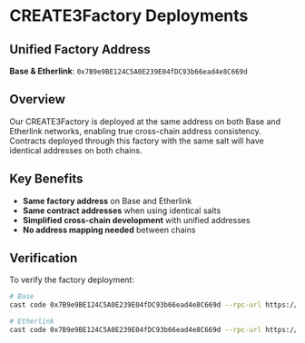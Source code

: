 # CREATE3Factory Deployments

## Unified Factory Address
**Base & Etherlink**: `0x7B9e9BE124C5A0E239E04fDC93b66ead4e8C669d`

## Overview
Our CREATE3Factory is deployed at the same address on both Base and Etherlink networks, enabling true cross-chain address consistency. Contracts deployed through this factory with the same salt will have identical addresses on both chains.

## Key Benefits
- **Same factory address** on Base and Etherlink
- **Same contract addresses** when using identical salts
- **Simplified cross-chain development** with unified addresses
- **No address mapping needed** between chains

## Verification
To verify the factory deployment:
```bash
# Base
cast code 0x7B9e9BE124C5A0E239E04fDC93b66ead4e8C669d --rpc-url https://mainnet.base.org

# Etherlink
cast code 0x7B9e9BE124C5A0E239E04fDC93b66ead4e8C669d --rpc-url https://node.mainnet.etherlink.com
```